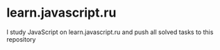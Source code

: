 # learn.javascript.ru
I study JavaScript on learn.javascript.ru and push all solved tasks to this repository
